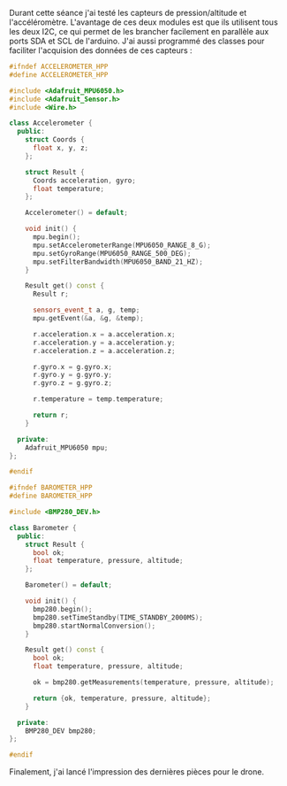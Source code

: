 Durant cette séance j'ai testé les capteurs de pression/altitude et l'accéléromètre. L'avantage de ces deux modules est que ils utilisent tous les deux I2C, ce qui permet de les brancher facilement en parallèle aux ports SDA et SCL de l'arduino. J'ai aussi programmé des classes pour faciliter l'acquision des données de ces capteurs :

```cpp
#ifndef ACCELEROMETER_HPP
#define ACCELEROMETER_HPP

#include <Adafruit_MPU6050.h>
#include <Adafruit_Sensor.h>
#include <Wire.h>

class Accelerometer {
  public:
    struct Coords {
      float x, y, z;
    };

    struct Result {
      Coords acceleration, gyro;
      float temperature;
    };

    Accelerometer() = default;

    void init() {
      mpu.begin();
      mpu.setAccelerometerRange(MPU6050_RANGE_8_G);
      mpu.setGyroRange(MPU6050_RANGE_500_DEG);
      mpu.setFilterBandwidth(MPU6050_BAND_21_HZ);
    }

    Result get() const {
      Result r;

      sensors_event_t a, g, temp;
      mpu.getEvent(&a, &g, &temp);

      r.acceleration.x = a.acceleration.x;
      r.acceleration.y = a.acceleration.y;
      r.acceleration.z = a.acceleration.z;

      r.gyro.x = g.gyro.x;
      r.gyro.y = g.gyro.y;
      r.gyro.z = g.gyro.z;

      r.temperature = temp.temperature;

      return r;
    }

  private:
    Adafruit_MPU6050 mpu;
};

#endif
```

```cpp
#ifndef BAROMETER_HPP
#define BAROMETER_HPP

#include <BMP280_DEV.h>

class Barometer {
  public:
    struct Result {
      bool ok;
      float temperature, pressure, altitude;
    };

    Barometer() = default;

    void init() {
      bmp280.begin();
      bmp280.setTimeStandby(TIME_STANDBY_2000MS);
      bmp280.startNormalConversion();
    }

    Result get() const {
      bool ok;
      float temperature, pressure, altitude;

      ok = bmp280.getMeasurements(temperature, pressure, altitude);

      return {ok, temperature, pressure, altitude};
    }

  private:
    BMP280_DEV bmp280;
};

#endif
```

Finalement, j'ai lancé l'impression des dernières pièces pour le drone.
